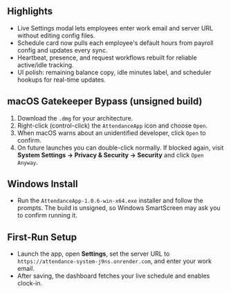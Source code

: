 ## Highlights
- Live Settings modal lets employees enter work email and server URL without editing config files.
- Schedule card now pulls each employee's default hours from payroll config and updates every sync.
- Heartbeat, presence, and request workflows rebuilt for reliable active/idle tracking.
- UI polish: remaining balance copy, idle minutes label, and scheduler hookups for real-time updates.

## macOS Gatekeeper Bypass (unsigned build)
1. Download the `.dmg` for your architecture.
2. Right-click (control-click) the `AttendanceApp` icon and choose `Open`.
3. When macOS warns about an unidentified developer, click `Open` to confirm.
4. On future launches you can double-click normally. If blocked again, visit **System Settings → Privacy & Security → Security** and click `Open Anyway`.

## Windows Install
- Run the `AttendanceApp-1.0.6-win-x64.exe` installer and follow the prompts. The build is unsigned, so Windows SmartScreen may ask you to confirm running it.

## First-Run Setup
- Launch the app, open **Settings**, set the server URL to `https://attendance-system-j9ns.onrender.com`, and enter your work email.
- After saving, the dashboard fetches your live schedule and enables clock-in.
